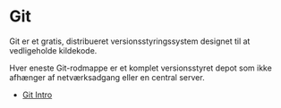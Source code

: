 # Git
Git er et gratis, distribueret versionsstyringssystem designet til at vedligeholde kildekode. 

Hver eneste Git-rodmappe er et komplet versionsstyret depot som ikke afhænger af netværksadgang eller en central server.

* [Git Intro](git.md)
<!--- * [Git Overview](gitoverview.md) -->
<!--- * [Git Branches](git_branches.md) -->
